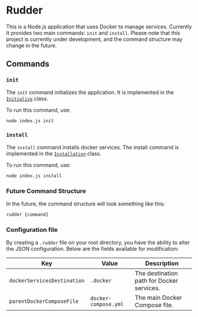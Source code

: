 # Rudder

This is a Node.js application that uses Docker to manage services. Currently It provides two main commands: `init` and `install`. Please note that this project is currently under development, and the command structure may change in the future.

## Commands

### `init`

The `init` command initializes the application. It is implemented in the [`Initialize`](src/commands/Initialize.js) class.

To run this command, use:

```sh
node index.js init
```

### `install`
The `install` command installs docker services. The install command is implemented in the [`Installation`](src/commands/Installation.js) class.

To run this command, use:

```sh
node index.js install
```

### Future Command Structure
In the future, the command structure will look something like this:

```sh
rudder {command}
```

### Configuration file
By creating a `.rudder` file on your root directory, you have the ability to alter the JSON configuration. Below are the fields available for modification:

| Key | Value | Description |
| --- | --- | --- |
| `dockerServicesDestination` | `.docker` | The destination path for Docker services. |
| `parentDockerComposeFile` | `docker-compose.yml` | The main Docker Compose file. |